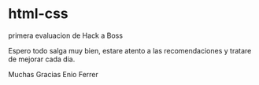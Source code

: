 # html-css
primera evaluacion de Hack a Boss

Espero todo salga muy bien, estare atento a las recomendaciones y tratare de mejorar cada dia.

Muchas Gracias
Enio Ferrer
